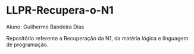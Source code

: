 # LLPR-Recupera-o-N1

Aluno: Guilherme Bandeira Dias

Repositório referente a Recuperação da N1, da matéria lógica e linguagem de programação.
